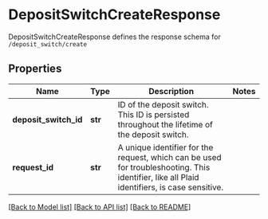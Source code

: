 # DepositSwitchCreateResponse

DepositSwitchCreateResponse defines the response schema for `/deposit_switch/create`
## Properties
Name | Type | Description | Notes
------------ | ------------- | ------------- | -------------
**deposit_switch_id** | **str** | ID of the deposit switch. This ID is persisted throughout the lifetime of the deposit switch. | 
**request_id** | **str** | A unique identifier for the request, which can be used for troubleshooting. This identifier, like all Plaid identifiers, is case sensitive. | 

[[Back to Model list]](../README.md#documentation-for-models) [[Back to API list]](../README.md#documentation-for-api-endpoints) [[Back to README]](../README.md)



